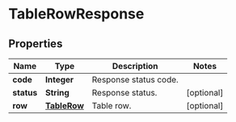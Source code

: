 
# TableRowResponse

## Properties
Name | Type | Description | Notes
------------ | ------------- | ------------- | -------------
**code** | **Integer** | Response status code. | 
**status** | **String** | Response status. |  [optional]
**row** | [**TableRow**](TableRow.md) | Table row. |  [optional]



